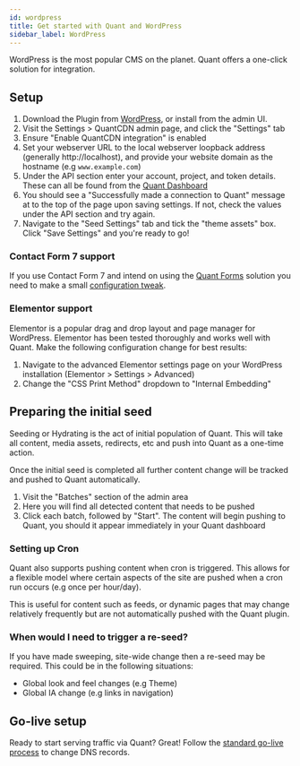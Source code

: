 ```yaml
---
id: wordpress
title: Get started with Quant and WordPress
sidebar_label: WordPress
---
```


WordPress is the most popular CMS on the planet. Quant offers a one-click solution for integration.

## Setup

1. Download the Plugin from [WordPress](https://wordpress.org/plugins/quantcdn), or install from the admin UI.
2. Visit the Settings > QuantCDN admin page, and click the "Settings" tab
3. Ensure "Enable QuantCDN integration" is enabled
4. Set your webserver URL to the local webserver loopback address (generally http://localhost), and provide your website domain as the hostname (e.g `www.example.com`)
5. Under the API section enter your account, project, and token details. These can all be found from the [Quant Dashboard](/docs/dashboard/get-started)
6. You should see a "Successfully made a connection to Quant" message at to the top of the page upon saving settings. If not, check the values under the API section and try again.
7. Navigate to the "Seed Settings" tab and tick the "theme assets" box. Click "Save Settings" and you're ready to go!

### Contact Form 7 support

If you use Contact Form 7 and intend on using the [Quant Forms](/docs/dashboard/forms) solution you need to make a small [configuration tweak](/docs/dashboard/forms#contact-form-7-support-wordpress).

### Elementor support

Elementor is a popular drag and drop layout and page manager for WordPress. Elementor has been tested thoroughly and works well with Quant. Make the following configuration change for best results:

1. Navigate to the advanced Elementor settings page on your WordPress installation (Elementor > Settings > Advanced)
2. Change the "CSS Print Method" dropdown to "Internal Embedding"


## Preparing the initial seed

Seeding or Hydrating is the act of initial population of Quant. This will take all content, media assets, redirects, etc and push into Quant as a one-time action.

Once the initial seed is completed all further content change will be tracked and pushed to Quant automatically.

1. Visit the "Batches" section of the admin area
2. Here you will find all detected content that needs to be pushed
3. Click each batch, followed by "Start". The content will begin pushing to Quant, you should it appear immediately in your Quant dashboard

### Setting up Cron

Quant also supports pushing content when cron is triggered. This allows for a flexible model where certain aspects of the site are pushed when a cron run occurs (e.g once per hour/day).

This is useful for content such as feeds, or dynamic pages that may change relatively frequently but are not automatically pushed with the Quant plugin.

### When would I need to trigger a re-seed?

If you have made sweeping, site-wide change then a re-seed may be required. This could be in the following situations:
- Global look and feel changes (e.g Theme)
- Global IA change (e.g links in navigation)

## Go-live setup

Ready to start serving traffic via Quant? Great! Follow the [standard go-live process](/docs/golive) to change DNS records.
